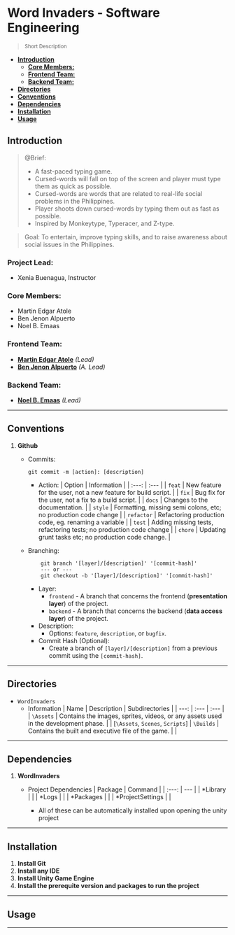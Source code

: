 # **Word Invaders - Software Engineering** <!-- omit in toc -->
> <sup>Short Description</sup>

- [**Introduction**](#introduction)
    - [**Core Members:**](#core-members)
    - [**Frontend Team:**](#frontend-team)
    - [**Backend Team:**](#backend-team)
- [**Directories**](#directories)
- [**Conventions**](#conventions)
- [**Dependencies**](#dependencies)
- [**Installation**](#installation)
- [**Usage**](#usage)

## **Introduction**
> @Brief: 
> - A fast-paced typing game.
> - Cursed-words will fall on top of the screen and player must type them as quick as possible.
> - Cursed-words are words that are related to real-life social problems in the Philippines.
> - Player shoots down cursed-words by typing them out as fast as possible.
> - Inspired by Monkeytype, Typeracer, and Z-type.

> Goal: To entertain, improve typing skills, and to raise awareness about social issues in the Philippines.

### **Project Lead**:
- Xenia Buenagua, Instructor

### **Core Members:**
- Martin Edgar Atole
- Ben Jenon Alpuerto
- Noel B. Emaas

### **Frontend Team:**
- [**Martin Edgar Atole**](https://github.com/jobb-rodriguez) *(Lead)*
- [**Ben Jenon Alpuerto**](https://github.com/rtakhr) *(A. Lead)*

### **Backend Team:**
- [**Noel B. Emaas**](https://github.com/Jiostorm) *(Lead)*

---

## **Conventions**
1. **Github**
    - Commits:
        ``` shell
        git commit -m [action]: [description]
        ```
        - Action:
            | Option | Information |
            | :---: | :--- |
            | `feat`        | New feature for the user, not a new feature for build script.         |
            | `fix`         | Bug fix for the user, not a fix to a build script.                    |
            | `docs`        | Changes to the documentation.                                         |
            | `style`       | Formatting, missing semi colons, etc; no production code change       |
            | `refactor`    | Refactoring production code, eg. renaming a variable                  |
            | `test`        | Adding missing tests, refactoring tests; no production code change    |
            | `chore`       | Updating grunt tasks etc; no production code change.                  |
            
    - Branching:
        ``` shell
            git branch '[layer]/[description]' '[commit-hash]'
            --- or ---
            git checkout -b '[layer]/[description]' '[commit-hash]'
        ```
        - Layer:
            - `frontend` - A branch that concerns the frontend (**presentation layer**) of the project.
            - `backend` - A branch that concerns the backend (**data access layer**) of the project.
        - Description:
            - Options: `feature`, `description`, or `bugfix`.
        - Commit Hash (Optional):
            - Create a branch of `[layer]/[description]` from a previous commit using the `[commit-hash]`.
---

## **Directories**
- `WordInvaders`
    - Information
        | Name | Description | Subdirectories |
        | ---: | :--- | :--- |
        | `\Assets`           | Contains the images, sprites, videos, or any assets used in the development phase.            | | [`\Assets`, `Scenes`, `Scripts`]
        | `\Builds`         | Contains the built and executive file of the game.         | |
        
---


## **Dependencies**
1. **WordInvaders**
    - Project Dependencies
        | Package | Command |
        | :---: | --- |
        | *Library		        |               | 
        | *Logs                 |               |
        | *Packages             |               |
        | *ProjectSettings      |               |
        
        - All of these can be automatically installed upon opening the unity project
        
    
---

## **Installation**
1. **Install Git**
2. **Install any IDE**
3. **Install Unity Game Engine**
4. **Install the prerequite version and packages to run the project**

---

## **Usage**

---
